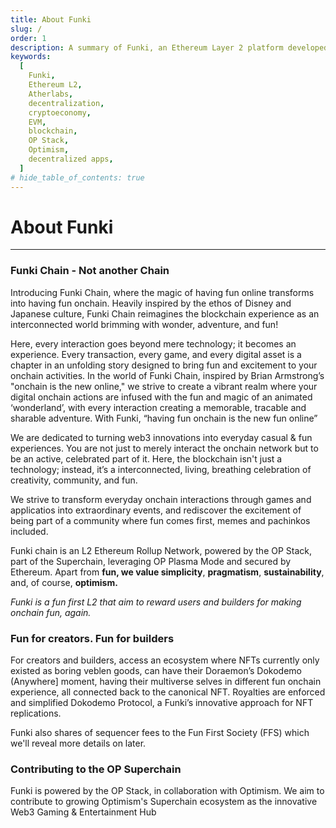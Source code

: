 ```yaml
---
title: About Funki
slug: /
order: 1
description: A summary of Funki, an Ethereum Layer 2 platform developed by Atherlabs, highlighting its secure, cost-effective, and developer-oriented attributes, as well as its dedication to decentralization and its role in enhancing accessibility within the worldwide cryptoeconomy.
keywords:
  [
    Funki,
    Ethereum L2,
    Atherlabs,
    decentralization,
    cryptoeconomy,
    EVM,
    blockchain,
    OP Stack,
    Optimism,
    decentralized apps,
  ]
# hide_table_of_contents: true
---
```


# About Funki

<!-- Funki is a secure, affordable, and developer-friendly Ethereum L2 designed to onboard the next billion users to the blockchain. We are committed to decentralization as a means to foster an open, worldwide cryptoeconomy that is accessible to all. -->

---

### Funki Chain - Not another Chain

Introducing Funki Chain, where the magic of having fun online transforms into having fun onchain. Heavily inspired by the ethos of Disney and Japanese culture, Funki Chain reimagines the blockchain experience as an interconnected world brimming with wonder, adventure, and fun! 

Here, every interaction goes beyond mere technology; it becomes an experience. Every transaction, every game, and every digital asset is a chapter in an unfolding story designed to bring fun and excitement to your onchain activities. In the world of Funki Chain, inspired by Brian Armstrong’s "onchain is the new online," we strive to create a vibrant realm where your digital onchain actions are infused with the fun and magic of an animated ‘wonderland’, with every interaction creating a memorable, tracable and sharable adventure. With Funki, “having fun onchain is the new fun online”

We are dedicated to turning web3 innovations into everyday casual & fun experiences. You are not just to merely interact the onchain network but to be an active, celebrated part of it. Here, the blockchain isn't just a technology; instead, it’s a interconnected, living, breathing celebration of creativity, community, and fun. 

We strive to transform everyday onchain interactions through games and applicatios into extraordinary events, and rediscover the excitement of being part of a community where fun comes first, memes and pachinkos included.

Funki chain is an L2 Ethereum Rollup Network, powered by the OP Stack, part of the Superchain, leveraging OP Plasma Mode and secured by Ethereum. Apart from **fun, we value simplicity**, **pragmatism**, **sustainability**, and, of course, **optimism.**

*Funki is a fun first L2 that aim to reward users and builders for making onchain fun, again.*

### Fun for creators. Fun for builders

For creators and builders, access an ecosystem where NFTs currently only existed as boring veblen goods, can have their Doraemon’s Dokodemo (Anywhere] moment, having their multiverse selves in different fun onchain experience, all connected back to the canonical NFT. Royalties are enforced and simplified Dokodemo Protocol, a Funki’s innovative approach for NFT replications.

Funki also shares of sequencer fees to the Fun First Society (FFS) which we'll reveal more details on later.

### Contributing to the OP Superchain

Funki is powered by the OP Stack, in collaboration with Optimism. We aim to contribute to growing Optimism's Superchain ecosystem as the innovative Web3 Gaming & Entertainment Hub
